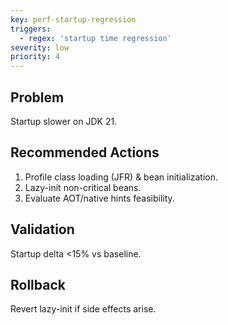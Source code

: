 ```yaml
---
key: perf-startup-regression
triggers:
  - regex: 'startup time regression'
severity: low
priority: 4
---
```

## Problem
Startup slower on JDK 21.
## Recommended Actions
1. Profile class loading (JFR) & bean initialization.
2. Lazy-init non-critical beans.
3. Evaluate AOT/native hints feasibility.
## Validation
Startup delta <15% vs baseline.
## Rollback
Revert lazy-init if side effects arise.
